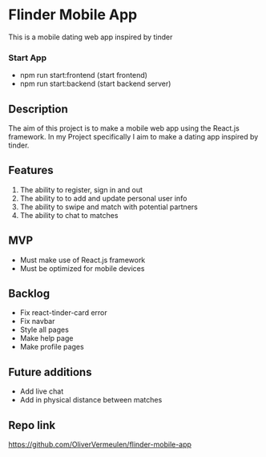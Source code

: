 # Flinder Mobile App

This is a mobile dating web app inspired by tinder

### Start App

- npm run start:frontend (start frontend)
- npm run start:backend (start backend server)

## Description

The aim of this project is to make a mobile web app using the React.js framework.
In my Project specifically I aim to make a dating app inspired by tinder.

## Features

1. The ability to register, sign in and out
2. The ability to to add and update personal user info
3. The ability to swipe and match with potential partners
4. The ability to chat to matches

## MVP

- Must make use of React.js framework
- Must be optimized for mobile devices

## Backlog

- Fix react-tinder-card error
- Fix navbar
- Style all pages
- Make help page
- Make profile pages

## Future additions

- Add live chat
- Add in physical distance between matches

## Repo link

https://github.com/OliverVermeulen/flinder-mobile-app
